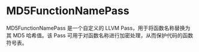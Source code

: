 
# MD5FunctionNamePass

MD5FunctionNamePass 是一个自定义的 LLVM Pass，用于将函数名称替换为其 MD5 哈希值。该 Pass 可用于对函数名称进行加密处理，从而保护代码的函数符号表。

